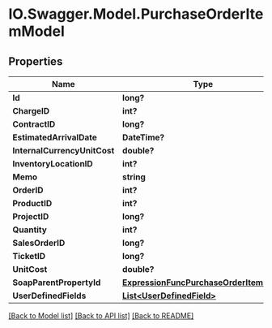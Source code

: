 # IO.Swagger.Model.PurchaseOrderItemModel
## Properties

Name | Type | Description | Notes
------------ | ------------- | ------------- | -------------
**Id** | **long?** |  | [optional] 
**ChargeID** | **int?** |  | [optional] 
**ContractID** | **long?** |  | [optional] 
**EstimatedArrivalDate** | **DateTime?** |  | [optional] 
**InternalCurrencyUnitCost** | **double?** |  | [optional] 
**InventoryLocationID** | **int?** |  | [optional] 
**Memo** | **string** |  | [optional] 
**OrderID** | **int?** |  | [optional] 
**ProductID** | **int?** |  | [optional] 
**ProjectID** | **long?** |  | [optional] 
**Quantity** | **int?** |  | [optional] 
**SalesOrderID** | **long?** |  | [optional] 
**TicketID** | **long?** |  | [optional] 
**UnitCost** | **double?** |  | [optional] 
**SoapParentPropertyId** | [**ExpressionFuncPurchaseOrderItemInt64**](ExpressionFuncPurchaseOrderItemInt64.md) |  | [optional] 
**UserDefinedFields** | [**List&lt;UserDefinedField&gt;**](UserDefinedField.md) |  | [optional] 

[[Back to Model list]](../README.md#documentation-for-models) [[Back to API list]](../README.md#documentation-for-api-endpoints) [[Back to README]](../README.md)

